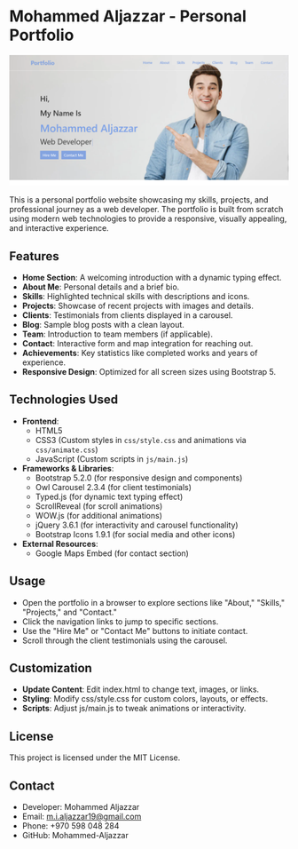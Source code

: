 # Mohammed Aljazzar - Personal Portfolio

![Portfolio Banner](screenshots/home.png) 

This is a personal portfolio website showcasing my skills, projects, and professional journey as a web developer. The portfolio is built from scratch using modern web technologies to provide a responsive, visually appealing, and interactive experience.

## Features
- **Home Section**: A welcoming introduction with a dynamic typing effect.
- **About Me**: Personal details and a brief bio.
- **Skills**: Highlighted technical skills with descriptions and icons.
- **Projects**: Showcase of recent projects with images and details.
- **Clients**: Testimonials from clients displayed in a carousel.
- **Blog**: Sample blog posts with a clean layout.
- **Team**: Introduction to team members (if applicable).
- **Contact**: Interactive form and map integration for reaching out.
- **Achievements**: Key statistics like completed works and years of experience.
- **Responsive Design**: Optimized for all screen sizes using Bootstrap 5.

## Technologies Used
- **Frontend**:
  - HTML5
  - CSS3 (Custom styles in `css/style.css` and animations via `css/animate.css`)
  - JavaScript (Custom scripts in `js/main.js`)
- **Frameworks & Libraries**:
  - Bootstrap 5.2.0 (for responsive design and components)
  - Owl Carousel 2.3.4 (for client testimonials)
  - Typed.js (for dynamic text typing effect)
  - ScrollReveal (for scroll animations)
  - WOW.js (for additional animations)
  - jQuery 3.6.1 (for interactivity and carousel functionality)
  - Bootstrap Icons 1.9.1 (for social media and other icons)
- **External Resources**:
  - Google Maps Embed (for contact section)

## Usage
  - Open the portfolio in a browser to explore sections like "About," "Skills," "Projects," and "Contact."
  - Click the navigation links to jump to specific sections.
  - Use the "Hire Me" or "Contact Me" buttons to initiate contact.
  - Scroll through the client testimonials using the carousel.

## Customization
  - **Update Content**: Edit index.html to change text, images, or links.
  - **Styling**: Modify css/style.css for custom colors, layouts, or effects.
  - **Scripts**: Adjust js/main.js to tweak animations or interactivity.

## License
  This project is licensed under the MIT License.

## Contact
  - Developer: Mohammed Aljazzar
  - Email: m.i.aljazzar19@gmail.com
  - Phone: +970 598 048 284
  - GitHub: Mohammed-Aljazzar
